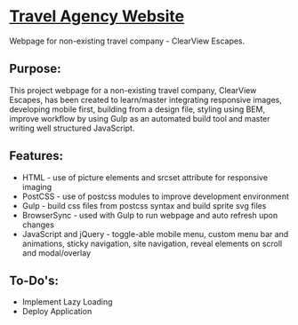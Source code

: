 # [Travel Agency Website](https://yanstefanovich.github.io/travel-site-project/app/index.html)
Webpage for non-existing travel company - ClearView Escapes.

## Purpose:
This project webpage for a non-existing travel company, ClearView Escapes, has been created to learn/master integrating responsive images, developing mobile first, building from a design file, styling using BEM, improve workflow by using Gulp as an automated build tool and master writing well structured JavaScript.

## Features:
* HTML - use of picture elements and srcset attribute for responsive imaging
* PostCSS - use of postcss modules to improve development environment
* Gulp - build css files from postcss syntax and build sprite svg files
* BrowserSync - used with Gulp to run webpage and auto refresh upon changes
* JavaScript and jQuery - toggle-able mobile menu, custom menu bar and animations, sticky navigation, site navigation, reveal elements on scroll and modal/overlay

## To-Do's:
* Implement Lazy Loading
* Deploy Application
